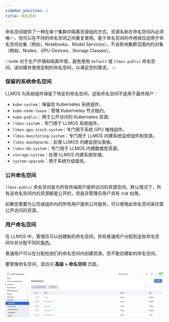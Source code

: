 ```yaml
---
sidebar_position: 1
title: 命名空间
---
```


命名空间提供了一种在单个集群中隔离资源组的方式。资源名称在命名空间内必须唯一，但可以在不同的命名空间之间重复使用。基于命名空间的作用域仅适用于命名空间对象（例如，Notebooks、Model Services），不会影响集群范围内的对象（例如，Nodes、GPU Devices、Storage Classes）。

:::note
对于生产环境和隔离环境，避免使用 `default` 或 `llmos-public` 命名空间。请创建并使用定制的命名空间，以满足您的需求。
:::

### 保留的系统命名空间

LLMOS 为系统组件保留了特定的命名空间，这些命名空间不适用于最终用户：

- `kube-system`：保留给 Kubernetes 系统组件。
- `kube-node-lease`：管理 Kubernetes 节点租约。
- `kube-public`：用于公开访问的 Kubernetes 资源。
- `llmos-system`：专门用于 LLMOS 系统组件。
- `llmos-gpu-stack-system`：专门用于系统 GPU 堆栈组件。
- `llmos-monitoring-system`：专门用于 LLMOS 内建系统监控组件和资源。
- `llmos-dashboards`：处理 LLMOS 内建监控仪表板。
- `llmos-db-system`：专门用于 LLMOS 内建数据库资源。
- `storage-system`：处理 LLMOS 内建系统存储。
- `system-upgrade`：用于系统升级服务。

### 公共命名空间

`llmos-public` 命名空间是为所有终端用户提供访问的资源空间。默认情况下，所有该命名空间内的资源都是公开的，但是非管理员用户具有 `只读` 权限。

如果您需要为公司或组织内的所有用户提供公共服务，可以使用此命名空间来托管公开访问的资源。

### 用户命名空间

在 LLMOS 中，管理员可以创建新的命名空间，并将普通用户分配到这些命名空间中并分配不同的[角色](../../user_and_auth/role-template#namespace-roles)。

普通用户可以在分配给他们的命名空间内创建资源，但不能创建新的命名空间。

要管理命名空间，请访问 **高级 > 命名空间** 页面。

![user-namespaces](/img/docs/user-namespaces.png)